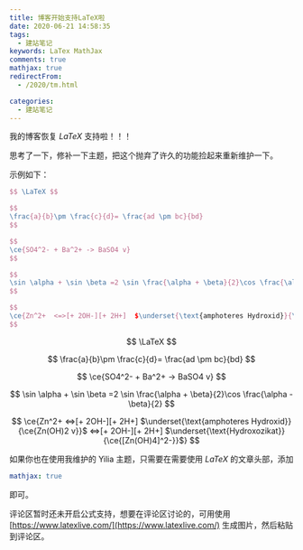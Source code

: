 ```yaml
---
title: 博客开始支持LaTeX啦
date: 2020-06-21 14:58:35
tags:
  - 建站笔记
keywords: LaTex MathJax
comments: true
mathjax: true
redirectFrom:
  - /2020/tm.html

categories:
  - 建站笔记
---
```


我的博客恢复 $LaTeX$ 支持啦！！！

<!-- more -->

思考了一下，修补一下主题，把这个抛弃了许久的功能捡起来重新维护一下。

示例如下：

```latex
$$ \LaTeX $$

$$
\frac{a}{b}\pm \frac{c}{d}= \frac{ad \pm bc}{bd}
$$

$$
\ce{SO4^2- + Ba^2+ -> BaSO4 v}
$$

$$
\sin \alpha + \sin \beta =2 \sin \frac{\alpha + \beta}{2}\cos \frac{\alpha - \beta}{2}
$$

$$
\ce{Zn^2+  <=>[+ 2OH-][+ 2H+]  $\underset{\text{amphoteres Hydroxid}}{\ce{Zn(OH)2 v}}$  <=>[+ 2OH-][+ 2H+]  $\underset{\text{Hydroxozikat}}{\ce{[Zn(OH)4]^2-}}$}
$$
```

$$ \LaTeX $$

$$
\frac{a}{b}\pm \frac{c}{d}= \frac{ad \pm bc}{bd}
$$

$$
\ce{SO4^2- + Ba^2+ -> BaSO4 v}
$$

$$
\sin \alpha + \sin \beta =2 \sin \frac{\alpha + \beta}{2}\cos \frac{\alpha - \beta}{2}
$$

$$
\ce{Zn^2+  <=>[+ 2OH-][+ 2H+]  $\underset{\text{amphoteres Hydroxid}}{\ce{Zn(OH)2 v}}$  <=>[+ 2OH-][+ 2H+]  $\underset{\text{Hydroxozikat}}{\ce{[Zn(OH)4]^2-}}$}
$$

如果你也在使用我维护的 Yilia 主题，只需要在需要使用 $LaTeX$ 的文章头部，添加

```yaml
mathjax: true
```

即可。

评论区暂时还未开启公式支持，想要在评论区讨论的，可用使用 [https://www.latexlive.com/](https://www.latexlive.com/) 生成图片，然后粘贴到评论区。
